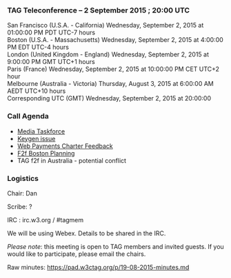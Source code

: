 ### TAG Teleconference – 2 September 2015 ; 20:00 UTC

San Francisco (U.S.A. - California)	Wednesday, September 2, 2015 at 01:00:00 PM	PDT	UTC-7 hours  
Boston (U.S.A. - Massachusetts)	Wednesday, September 2, 2015 at 4:00:00 PM	EDT	UTC-4 hours  
London (United Kingdom - England)	Wednesday, September 2, 2015 at 9:00:00 PM	GMT	UTC+1 hours  
Paris (France)	Wednesday, September 2, 2015 at 10:00:00 PM	CET	UTC+2 hour  
Melbourne (Australia - Victoria)	Thursday, August 3, 2015 at 6:00:00 AM	AEDT  UTC+10 hours  
Corresponding UTC (GMT)	Wednesday, September 2, 2015 at 20:00:00

### Call Agenda  

* [Media Taskforce](https://github.com/w3ctag/spec-reviews/issues/69)
* [Keygen issue](https://lists.w3.org/Archives/Public/www-tag/2015Sep/0000.html)
* [Web Payments Charter Feedback](https://lists.w3.org/Archives/Member/tag/2015Aug/0004.html)
* [F2f Boston Planning](https://github.com/w3ctag/meetings/blob/gh-pages/2015/09-bos/agenda.md)
* TAG f2f in Australia - potential conflict

### Logistics

Chair: Dan

Scribe: ?

IRC : irc.w3.org / #tagmem

We will be using Webex. Details to be shared in the IRC.

*Please note*: this meeting is open to TAG members and invited guests. If you would like to participate, please email the chairs.

Raw minutes: https://pad.w3ctag.org/p/19-08-2015-minutes.md
